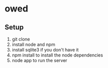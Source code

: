 owed
====

Setup
-----

1. git clone
2. install node and npm
3. install sqlite3 if you don't have it
4. npm install to install the node dependencies
5. node app to run the server
